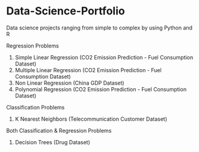 # Data-Science-Portfolio
Data science projects ranging from simple to complex by using Python and R 

Regression Problems
  1. Simple Linear Regression (CO2 Emission Prediction - Fuel Consumption Dataset) 
  2. Multiple Linear Regression (CO2 Emission Prediction - Fuel Consumption Dataset) 
  3. Non Linear Regression (China GDP Dataset) 
  4. Polynomial Regression (CO2 Emission Prediction - Fuel Consumption Dataset) 

Classification Problems
  1. K Nearest Neighbors (Telecommunication Customer Dataset)

Both Classification & Regression Problems
  1. Decision Trees (Drug Dataset)
